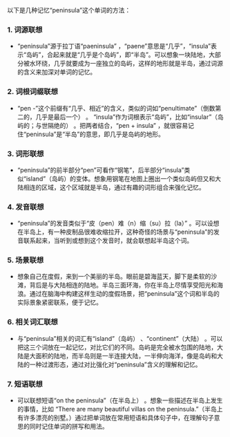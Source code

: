 以下是几种记忆“peninsula”这个单词的方法：

### 1. 词源联想
 - “peninsula”源于拉丁语“paeninsula” ，“paene”意思是“几乎”，“insula”表示“岛屿”，合起来就是“几乎是个岛屿”，即“半岛”。可以想象一块陆地，大部分被水环绕，几乎就要成为一座独立的岛屿，这样的地形就是半岛，通过词源的含义来加深对单词的记忆。

### 2. 词根词缀联想
 - “pen -”这个前缀有“几乎、相近”的含义，类似的词如“penultimate”（倒数第二的，几乎是最后一个） 。 “insula”作为词根表示“岛屿”，比如“insular”（岛屿的；与世隔绝的） 。把两者结合，“pen + insula” ，就很容易记住“peninsula”是“半岛”的意思，即几乎是岛屿的地形。

### 3. 词形联想
 - “peninsula”的前半部分“pen”可看作“钢笔”，后半部分“insula”类似“island”（岛屿）的变体。想象用钢笔在地图上圈出一个类似岛屿但又和大陆相连的区域，这个区域就是半岛，通过有趣的词形组合来强化记忆。

### 4. 发音联想
 - “peninsula”的发音类似于“皮（pen）难（n）缩（su）拉（la）” 。可以设想在半岛上，有一种皮制品很难收缩拉开，这种奇怪的场景与“peninsula”的发音联系起来，当听到或想到这个发音时，就会联想起半岛这个词。

### 5. 场景联想
 - 想象自己在度假，来到一个美丽的半岛。眼前是碧海蓝天，脚下是柔软的沙滩，背后是与大陆相连的陆地。半岛三面环海，你在半岛上尽情享受阳光和海浪。通过在脑海中构建这样生动的度假场景，把“peninsula”这个词和半岛的实际景象紧密联系，便于记忆。

### 6. 相关词汇联想
 - 与“peninsula”相关的词汇有“island”（岛屿） 、“continent”（大陆） 。可以把这三个词放在一起记忆，对比它们的不同。岛屿是完全被水包围的陆地，大陆是大面积的陆地，而半岛则是一半连接大陆，一半伸向海洋，像是岛屿和大陆的一种过渡形态，通过对比强化对“peninsula”含义的理解和记忆。

### 7. 短语联想
 - 可以联想短语“on the peninsula”（在半岛上） 。想象一些描述在半岛上发生的事情，比如 “There are many beautiful villas on the peninsula.”（半岛上有许多漂亮的别墅。）通过把单词放在常用短语和具体句子中，在理解句子意思的同时记住单词的拼写和用法。 